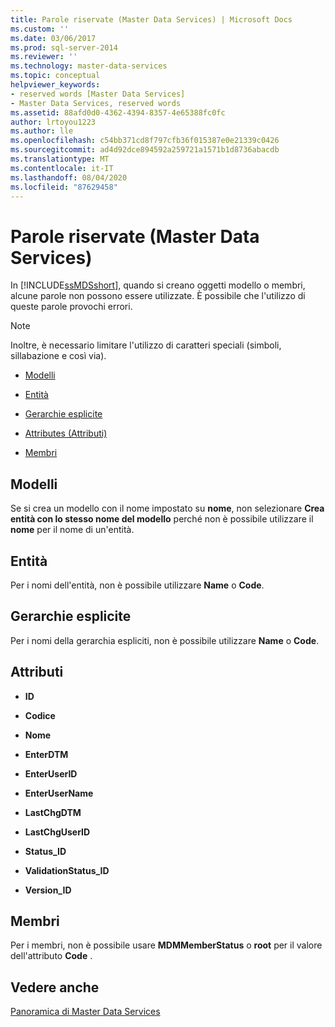 ```yaml
---
title: Parole riservate (Master Data Services) | Microsoft Docs
ms.custom: ''
ms.date: 03/06/2017
ms.prod: sql-server-2014
ms.reviewer: ''
ms.technology: master-data-services
ms.topic: conceptual
helpviewer_keywords:
- reserved words [Master Data Services]
- Master Data Services, reserved words
ms.assetid: 88afd0d0-4362-4394-8357-4e65388fc0fc
author: lrtoyou1223
ms.author: lle
ms.openlocfilehash: c54bb371cd8f797cfb36f015387e0e21339c0426
ms.sourcegitcommit: ad4d92dce894592a259721a1571b1d8736abacdb
ms.translationtype: MT
ms.contentlocale: it-IT
ms.lasthandoff: 08/04/2020
ms.locfileid: "87629458"
---
```

# <a name="reserved-words-master-data-services"></a>Parole riservate (Master Data Services)
  In [!INCLUDE[ssMDSshort](../includes/ssmdsshort-md.md)], quando si creano oggetti modello o membri, alcune parole non possono essere utilizzate. È possibile che l'utilizzo di queste parole provochi errori.  
  
> [!NOTE]  
>  Inoltre, è necessario limitare l'utilizzo di caratteri speciali (simboli, sillabazione e così via).  
  
-   [Modelli](#models)  
  
-   [Entità](#entities)  
  
-   [Gerarchie esplicite](#exhierarchies)  
  
-   [Attributes (Attributi)](#attributes)  
  
-   [Membri](#members)  
  
##  <a name="models"></a><a name="models"></a>Modelli  
 Se si crea un modello con il nome impostato su **nome**, non selezionare **Crea entità con lo stesso nome del modello** perché non è possibile utilizzare il **nome** per il nome di un'entità.  
  
##  <a name="entities"></a><a name="entities"></a>Entità  
 Per i nomi dell'entità, non è possibile utilizzare **Name** o **Code**.  
  
##  <a name="explicit-hierarchies"></a><a name="exhierarchies"></a>Gerarchie esplicite  
 Per i nomi della gerarchia espliciti, non è possibile utilizzare **Name** o **Code**.  
  
##  <a name="attributes"></a><a name="attributes"></a>Attributi  
  
-   **ID**  
  
-   **Codice**  
  
-   **Nome**  
  
-   **EnterDTM**  
  
-   **EnterUserID**  
  
-   **EnterUserName**  
  
-   **LastChgDTM**  
  
-   **LastChgUserID**  
  
-   **Status_ID**  
  
-   **ValidationStatus_ID**  
  
-   **Version_ID**  
  
##  <a name="members"></a><a name="members"></a>Membri  
 Per i membri, non è possibile usare **MDMMemberStatus** o **root** per il valore dell'attributo **Code** .  
  
## <a name="see-also"></a>Vedere anche  
 [Panoramica di Master Data Services](master-data-services-overview-mds.md)  
  
  
